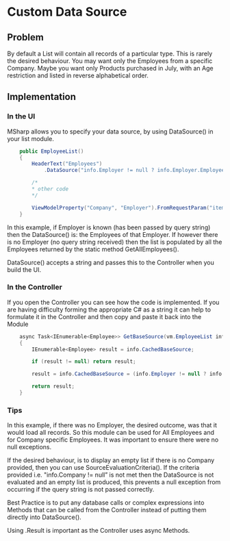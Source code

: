 # Custom Data Source

## Problem

By default a List will contain all records of a particular type. This is rarely the desired behaviour. You may want only the Employees from a specific Company. Maybe you want only Products purchased in July, with an Age restriction and listed in reverse alphabetical order. 

## Implementation

### In the UI

MSharp allows you to specify your data source, by using DataSource() in your list module.

```csharp
    public EmployeeList()
    {
        HeaderText("Employees")
            .DataSource("info.Employer != null ? info.Employer.Employees.GetList().Result : Employee.GetAllEmployees().Result");

        /*
        * other code
        */

        ViewModelProperty("Company", "Employer").FromRequestParam("item");
    }

```

In this example, if Employer is known (has been passed by query string) then the DataSource() is: the Employees of that Employer. If however there is no Employer (no query string received) then the list is populated by all the Employees returned by the static method GetAllEmployees().

DataSource() accepts a string and passes this to the Controller when you build the UI.

### In the Controller

If you open the Controller you can see how the code is implemented.
If you are having difficulty forming the appropriate C# as a string it can help to formulate it in the Controller and then copy and paste it back into the Module

```csharp
    async Task<IEnumerable<Employee>> GetBaseSource(vm.EmployeeList info)
    {
        IEnumerable<Employee> result = info.CachedBaseSource;

        if (result != null) return result;

        result = info.CachedBaseSource = (info.Employer != null ? info.Employer.Employees.GetList().Result : Employee.GetAllEmployees().Result).ToList();

        return result;
    }
```

### Tips

In this example, if there was no Employer, the desired outcome, was that it would load all records. So this module can be used for All Employees and for Company specific Employees. It was important to ensure there were no null exceptions.

If the desired behaviour, is to display an empty list if there is no Company provided, then you can use SourceEvaluationCriteria(). If the criteria provided i.e. "info.Company != null” is not met then the DataSource is not evaluated and an empty list is produced, this prevents a null exception from occurring if the query string is not passed correctly.

Best Practice is to put any database calls or complex expressions into Methods that can be called from the Controller instead of putting them directly into DataSource().

Using .Result is important as the Controller uses async Methods.
